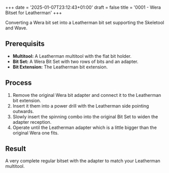 +++
date = '2025-01-07T23:12:43+01:00'
draft = false
title = '0001 - Wera Bitset for Leatherman'
+++

Converting a Wera bit set into a Leatherman bit set supporting the Skeletool and Wave.

## Prerequisits

* __Multitool:__ A Leatherman multitool with the flat bit holder.
* __Bit Set:__ A Wera Bit Set with two rows of bits and an adapter.
* __Bit Extension:__ The Leatherman bit extension.

## Process

1. Remove the original Wera bit adapter and connect it to the Leatherman bit extension.
1. Insert it them into a power drill with the Leatherman side pointing outwards.
1. Slowly insert the spinning combo into the original Bit Set to widen the adapter reception.
1. Operate until the Leatherman adapter which is a little bigger than the original Wera one fits.

## Result

A very complete regular bitset with the adapter to match your Leatherman multitool.
